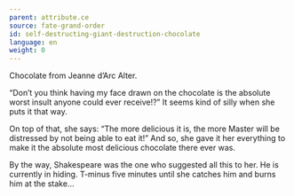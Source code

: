 ```yaml
---
parent: attribute.ce
source: fate-grand-order
id: self-destructing-giant-destruction-chocolate
language: en
weight: 0
---
```


Chocolate from Jeanne d’Arc Alter.

“Don’t you think having my face drawn on the chocolate is the absolute worst insult anyone could ever receive!?” It seems kind of silly when she puts it that way.

On top of that, she says: “The more delicious it is, the more Master will be distressed by not being able to eat it!” And so, she gave it her everything to make it the absolute most delicious chocolate there ever was.

By the way, Shakespeare was the one who suggested all this to her. He is currently in hiding. T-minus five minutes until she catches him and burns him at the stake…
